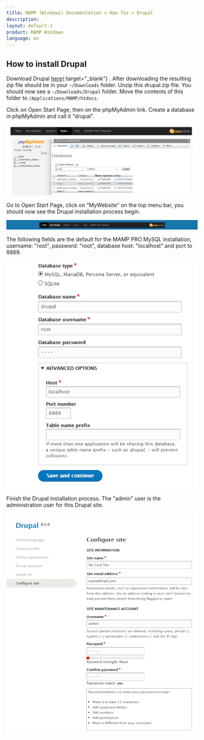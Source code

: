 ```yaml
---
title: MAMP (Windows) Documentation > How Tos > Drupal
description: 
layout: default-2
product: MAMP Windows
language: en
---
```


## How to install Drupal

Download Drupal [here](https://drupal.org){:target="_blank"} . After downloading the resulting zip file should be in your `~/Downloads` folder. Unzip this drupal.zip file. You should now see a `~/Downloads/Drupal` folder. Move the contents of this folder  to `/Applications/MAMP/htdocs`.

Click on Open Start Page, then on the phpMyAdmin link. Create a database in phpMyAdmin and call it "drupal".

![MAMP](/en/MAMP-Windows/How-Tos/Drupal/phpMyAdminDrupal.png)

Go to Open Start Page, click on  "MyWebsite" on the top menu bar, you should now see the Drupal installation process begin.

![MAMP](/en/MAMP-Windows/How-Tos/Drupal/MyWebsiteLink.png)

The following fields are the default for the MAMP PRO MySQL installation, username: "root", password: "root", database host: "localhost" and port to 8889.

![MAMP](/en/MAMP-Windows/How-Tos/Drupal/drupalWizard1.png)

Finish the Drupal installation process. The "admin" user is the administration user for this Drupal site.

![MAMP](/en/MAMP-Windows/How-Tos/Drupal/drupalWizard2.png)
